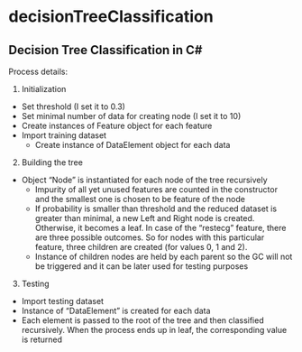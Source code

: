 # decisionTreeClassification
## Decision Tree Classification in C#

Process details:

1. Initialization
  - Set threshold (I set it to 0.3)
  - Set minimal number of data for creating node (I set it to 10)
  - Create instances of Feature object for each feature
  - Import training dataset
    - Create instance of DataElement object for each data
2. Building the tree
  - Object “Node” is instantiated for each node of the tree recursively
    - Impurity of all yet unused features are counted in the constructor and the smallest one is chosen to be feature of the node
    - If probability is smaller than threshold and the reduced dataset is greater than minimal, a new Left and Right node is created. Otherwise, it becomes a leaf. In case of the “restecg” feature, there are three possible outcomes. So for nodes with this particular feature, three children are created (for values 0, 1 and 2).
    - Instance of children nodes are held by each parent so the GC will not be triggered and it can be later used for testing purposes
3. Testing
  - Import testing dataset
  - Instance of “DataElement” is created for each data
  - Each element is passed to the root of the tree and then classified recursively. When the process ends up in leaf, the corresponding value is returned
